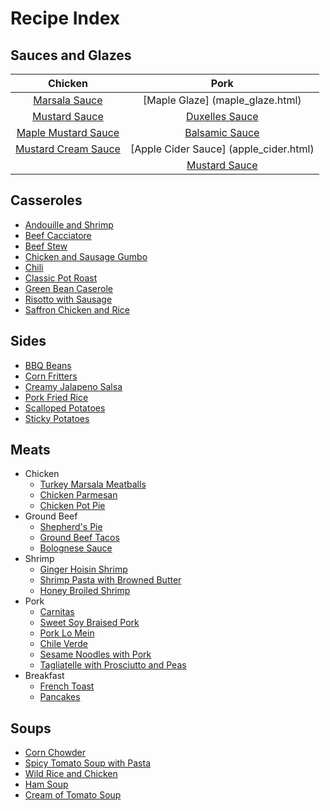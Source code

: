 # Recipe Index

## Sauces and Glazes


| Chicken         | Pork             |
| :-------:       | :----:           |
| [Marsala Sauce](marsala_sauce.html)   | [Maple Glaze] (maple_glaze.html)     |
| [Mustard Sauce](mustard_sauce.html)   | [Duxelles Sauce](duxelles_sauce.html)   |
| [Maple Mustard Sauce](maple_mustard.html) | [Balsamic Sauce](balsamic_sauce.html) |
| [Mustard Cream Sauce](mustard_cream_sauce.html) | [Apple Cider Sauce] (apple_cider.html) |
                                            | [Mustard Sauce](mustard_sauce.html) |



## Casseroles
* [Andouille and Shrimp](andouille_shrimp.html)
* [Beef Cacciatore](beef_cacciatore.html)
* [Beef Stew](beef_stew.html)
* [Chicken and Sausage Gumbo](chicken_sausage_gumbo.html)
* [Chili](chili.html)
* [Classic Pot Roast](pot_roast.html)
* [Green Bean Caserole](green_bean_caserole.html)
* [Risotto with Sausage](risotto_with_sausage.html)
* [Saffron Chicken and Rice](saffron_chicken.html)


## Sides

  * [BBQ Beans](bbq_beans.html)
  * [Corn Fritters](corn_fritters.html)
  * [Creamy Jalapeno Salsa](creamy_jalapeno.html)
  * [Pork Fried Rice](pork_fried_rice.html)
  * [Scalloped Potatoes](scalloped_potatoes.html)
  * [Sticky Potatoes](sticky_potatoes.html)

## Meats
* Chicken
  * [Turkey Marsala Meatballs](marsala_meatballs.html)
  * [Chicken Parmesan](chicken_parm.html)
  * [Chicken Pot Pie](chicken_pot_pie.html)
* Ground Beef
  * [Shepherd's Pie](shepherds_pie.html)
  * [Ground Beef Tacos](ground_beef_tacos.html)
  * [Bolognese Sauce](bolognese_sauce.html)
* Shrimp
  * [Ginger Hoisin Shrimp](ginger_hoisin_shrimp.html)
  * [Shrimp Pasta with Browned Butter](shrimp_browned_butter.html)
  * [Honey Broiled Shrimp](honey_broiled_shrimp.html)
* Pork
  * [Carnitas](carnitas.html)
  * [Sweet Soy Braised Pork](sweet_soy_port.html)
  * [Pork Lo Mein](pork_lo_mein.html)
  * [Chile Verde](chile_verde.html)
  * [Sesame Noodles with Pork](sesame_pork_noodles.html)
  * [Tagliatelle with Prosciutto and Peas](tagliatelle_peas.html)
* Breakfast
  * [French Toast](french_toast.html)
  * [Pancakes](pancakes.html)


## Soups
* [Corn Chowder](corn_chowder.html)
* [Spicy Tomato Soup with Pasta](spicy_tomato_soup.html)
* [Wild Rice and Chicken](wild_rice_soup.html)
* [Ham Soup](ham_soup.html)
* [Cream of Tomato Soup](tomato_soup.html)
